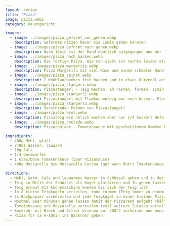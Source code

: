 ```yaml
---
layout: recipe
title: "Pizza"
image: pizza.webp
category: Hauptgericht

images:
  - image: ../images/pizza_geformt_vor_gehen.webp
    description: Geformte Pizzen bevor sie 15min gehen konnten
  - image: ../images/pizza_geformt_nach_gehen.webp
    description: Nach 15min ist der Rand deutlich aufgegangen und der Teig hat einen dicken Rand
  - image: ../images/pizza_nach_backen.webp
    description: Die fertige Pizza. Wie man sieht ist rechts leider etwas Saft rausgeronnen
  - image: ../images/pizza_margerita.webp
    description: Pizza Margerita mit viel Käse und einem schmalen Rand
  - image: ../images/pizza_spinat.webp
    description: 2 Knoblauchzehen fein hacken und in etwas Olivenöl anschwitzen. 250g frischen Spinat dazugeben, Deckel drauf und bei Stufe 6 paar Minuten weich werden lassen (ab und zu umrühren). Rausgeben (in Sieb, etwas gegen Wand drücken um Wasser abzugeben), Champignons schneiden und einige Minuten in etwas Öl scharf anbraten. Neben Spinat und Champignons passen auch halbe Cocktailtomaten oder Jalapenoscheiben gut dazu. Ergebnis war extrem gut!
  - image: ../images/pizza_stangerl.webp
    description: Pizzastangerl - Teig machen, 1h rasten, formen, 15min rasten, etwas Wasser drauf, 10min 250°C (vorgeheizt)
  - image: ../images/pizza_stangerl2.webp
    description: Pizzastangerl mit Flamkuchenteig war noch besser. Flamkuchenteig machen, dann bei 300°C ca 10min ins Rohr
  - image: ../images/pizza_stangerl3.webp
    description: Verschieden Formen von Pizzastangerl
  - image: ../images/pizza_brot.webp
    description: Pizzateig wie üblich machen aber nur 1/4 Sackerl Hefe, dafür ca 2g Zucker. Wenn Teig fertig, halbieren und jede Hälfte in eine eingeölte Schüssel geben; Teig außen ölig und Schüssel innen ölig (Bild links oben). Dann mit Plastikfolie zudeckt für bis zu 7 Tage im Kühlschrank gehen lassen (Bild links unten). Rausnehmen, mit Unterseite nach oben auf Backpapier geben, Olivenöl oben drauf und Pfeffer bzw Sesam bzw Knoblauchpulver. Dann Backpapier auf Blech welches im 300°C Ofen mit aufgeheizt wurde geben und 8min ins Rohr geben (Bild rechts oben). Ist geschmacklich super, ähnlich Sauerteig. Alternativer Versuch mit Baguetteteig war auch gut aber zu kurz gerastet
  - image: ../images/pizza_roulade.webp
    description: Pizzaroulade - Tomatensauce mit geschnittenem Gemüse köcheln, verteilen, zusammenrollen, dann bei 250°C 17min ins Rohr. Probleme - beim Rollen wegen warmen Gemüse kleben geblieben, Tomatensauce rinnt raus (evtl weglassen?), am Rand zuviel Teig, oben und unten zu resch (besser zb 200°C 25min?). TODO rechts unten nach 4 Tagen und nicht flach - war gut, dauert 10min, aber flach schmeckts besser!

ingredients:
  - 400g Mehl, glatt
  - 240ml Wasser, lauwarm
  - 10g Salz
  - 1/4 Germwürfel
  - 1 Glas/Dose Tomatensauce (Spar Pizzasauce)
  - 400g Mozzarella bzw Mozzarella Cucina (gut wenn Mutti Tomatensauce weil in Summe nicht zu flüssig)

directions:
  - Mehl, Germ, Salz und lauwarmes Wasser in Schüssel geben und in der Küchenmaschine kneten
  - Teig in Mitte der Schüssel als Kugel platzieren und 1h gehen lassen
  - Teig erneut mit Küchemaschine kneten bis sich der Teig löst
  - In 8 kleine Teigkugeln zerteilen, rund formen (Teig immer zu einem Ende ziehen), diese auf ein Backpapier verteilen und 30min mit einem Tuch zugedeckt gehen lassen (evtl unten leicht bemehlen)
  - 2x Backpapier vorbereiten und jede Teigkugel zu einer kleinen Pizza formen und auf die 2 Backpapiere verteilen (4 Pizzas pro Backpapier).
  - Nochmal paar Minuten gehen lassen damit der Pizzarand aufgeht (hält die Flüssigkeit gut. Man hat reschen Rand und saftiges Inneres)
  - Tomatensauce und Mozzarella verteilen (evtl weitere Zutaten verteilen)
  - Backrohr mit Blech und Gitter drinnen auf 300°C vorheizen und wenn vorgeheizt Blech bzw Gitter kurz rausnehmen, Backpapier drauf geben und wieder reingeben (Backpapier direkt in Ofen ist riskant wegen Verbrennung bzw "kippen" einer Pizza)
  - Pizza für ca 9-10min ins Backrohr geben
---
```

